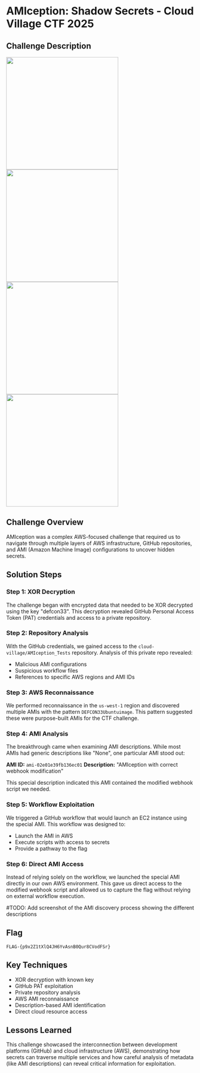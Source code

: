 # AMIception: Shadow Secrets - Cloud Village CTF 2025

## Challenge Description

<img src="./AMIception_Shadow_Secrets_870pts.jpg" width="300">
<img src="./AMIception_Shadow_Secrets_870pts_part2.jpg" width="300">
<img src="./AMIception_Shadow_Secrets_870pts_part3.jpg" width="300">
<img src="./AMIception_Shadow_Secrets_870pts_part4.jpg" width="300">

## Challenge Overview

AMIception was a complex AWS-focused challenge that required us to navigate through multiple layers of AWS infrastructure, GitHub repositories, and AMI (Amazon Machine Image) configurations to uncover hidden secrets.

## Solution Steps

### Step 1: XOR Decryption
The challenge began with encrypted data that needed to be XOR decrypted using the key "defcon33". This decryption revealed GitHub Personal Access Token (PAT) credentials and access to a private repository.

### Step 2: Repository Analysis
With the GitHub credentials, we gained access to the `cloud-village/AMIception_Tests` repository. Analysis of this private repo revealed:
- Malicious AMI configurations
- Suspicious workflow files
- References to specific AWS regions and AMI IDs

### Step 3: AWS Reconnaissance
We performed reconnaissance in the `us-west-1` region and discovered multiple AMIs with the pattern `DEFCON33Ubuntuimage`. This pattern suggested these were purpose-built AMIs for the CTF challenge.

### Step 4: AMI Analysis
The breakthrough came when examining AMI descriptions. While most AMIs had generic descriptions like "None", one particular AMI stood out:

**AMI ID:** `ami-02e01e39fb136ec01`
**Description:** "AMIception with correct webhook modification"

This special description indicated this AMI contained the modified webhook script we needed.

### Step 5: Workflow Exploitation
We triggered a GitHub workflow that would launch an EC2 instance using the special AMI. This workflow was designed to:
- Launch the AMI in AWS
- Execute scripts with access to secrets
- Provide a pathway to the flag

### Step 6: Direct AMI Access
Instead of relying solely on the workflow, we launched the special AMI directly in our own AWS environment. This gave us direct access to the modified webhook script and allowed us to capture the flag without relying on external workflow execution.

#TODO: Add screenshot of the AMI discovery process showing the different descriptions

## Flag
`FLAG-{p9x2Z1tXlQ4JH6YvAsnB0Qur8CVodFSr}`

## Key Techniques
- XOR decryption with known key
- GitHub PAT exploitation
- Private repository analysis  
- AWS AMI reconnaissance
- Description-based AMI identification
- Direct cloud resource access

## Lessons Learned
This challenge showcased the interconnection between development platforms (GitHub) and cloud infrastructure (AWS), demonstrating how secrets can traverse multiple services and how careful analysis of metadata (like AMI descriptions) can reveal critical information for exploitation.